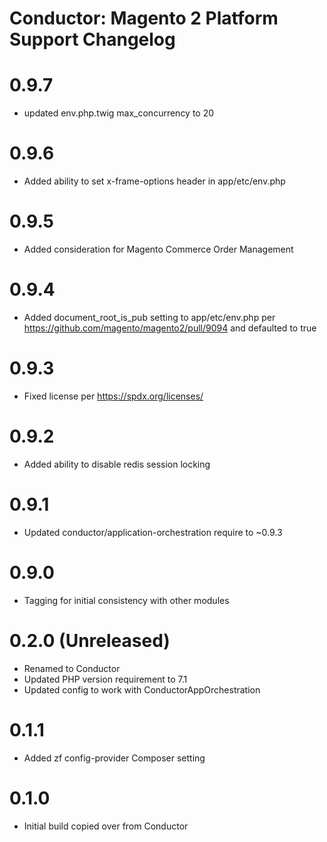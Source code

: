 Conductor: Magento 2 Platform Support Changelog
==============================================

# 0.9.7
- updated env.php.twig max_concurrency to 20

# 0.9.6
- Added ability to set x-frame-options header in app/etc/env.php

# 0.9.5
- Added consideration for Magento Commerce Order Management

# 0.9.4
- Added document_root_is_pub setting to app/etc/env.php per 
  https://github.com/magento/magento2/pull/9094 and defaulted to true

# 0.9.3
- Fixed license per https://spdx.org/licenses/

# 0.9.2
- Added ability to disable redis session locking

# 0.9.1
- Updated conductor/application-orchestration require to ~0.9.3

# 0.9.0
- Tagging for initial consistency with other modules

# 0.2.0 (Unreleased)
- Renamed to Conductor
- Updated PHP version requirement to 7.1
- Updated config to work with ConductorAppOrchestration

# 0.1.1
- Added zf config-provider Composer setting

# 0.1.0
- Initial build copied over from Conductor
